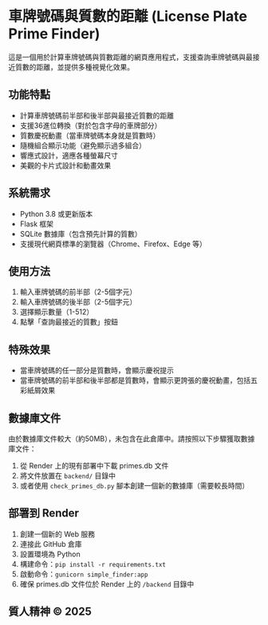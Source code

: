 # 車牌號碼與質數的距離 (License Plate Prime Finder)

這是一個用於計算車牌號碼與質數距離的網頁應用程式，支援查詢車牌號碼與最接近質數的距離，並提供多種視覺化效果。

## 功能特點

- 計算車牌號碼前半部和後半部與最接近質數的距離
- 支援36進位轉換（對於包含字母的車牌部分）
- 質數慶祝動畫（當車牌號碼本身就是質數時）
- 隨機組合顯示功能（避免顯示過多組合）
- 響應式設計，適應各種螢幕尺寸
- 美觀的卡片式設計和動畫效果

## 系統需求

- Python 3.8 或更新版本
- Flask 框架
- SQLite 數據庫（包含預先計算的質數）
- 支援現代網頁標準的瀏覽器（Chrome、Firefox、Edge 等）

## 使用方法

1. 輸入車牌號碼的前半部（2-5個字元）
2. 輸入車牌號碼的後半部（2-5個字元）
3. 選擇顯示數量（1-512）
4. 點擊「查詢最接近的質數」按鈕

## 特殊效果

- 當車牌號碼的任一部分是質數時，會顯示慶祝提示
- 當車牌號碼的前半部和後半部都是質數時，會顯示更誇張的慶祝動畫，包括五彩紙屑效果

## 數據庫文件

由於數據庫文件較大（約50MB），未包含在此倉庫中。請按照以下步驟獲取數據庫文件：

1. 從 Render 上的現有部署中下載 primes.db 文件
2. 將文件放置在 `backend/` 目錄中
3. 或者使用 `check_primes_db.py` 腳本創建一個新的數據庫（需要較長時間）

## 部署到 Render

1. 創建一個新的 Web 服務
2. 連接此 GitHub 倉庫
3. 設置環境為 Python
4. 構建命令：`pip install -r requirements.txt`
5. 啟動命令：`gunicorn simple_finder:app`
6. 確保 primes.db 文件位於 Render 上的 `/backend` 目錄中

## 質人精神 © 2025
